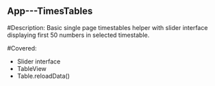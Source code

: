 ## App---TimesTables


#Description:
Basic single page timestables helper with slider interface displaying first 50 numbers in selected timestable.


#Covered:
- Slider interface
- TableView
- Table.reloadData()
